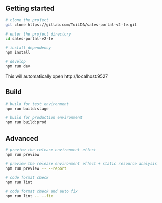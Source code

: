## Getting started

```bash
# clone the project
git clone https://gitlab.com/ToiLDA/sales-portal-v2-fe.git

# enter the project directory
cd sales-portal-v2-fe

# install dependency
npm install

# develop
npm run dev
```

This will automatically open http://localhost:9527

## Build

```bash
# build for test environment
npm run build:stage

# build for production environment
npm run build:prod
```

## Advanced

```bash
# preview the release environment effect
npm run preview

# preview the release environment effect + static resource analysis
npm run preview -- --report

# code format check
npm run lint

# code format check and auto fix
npm run lint -- --fix